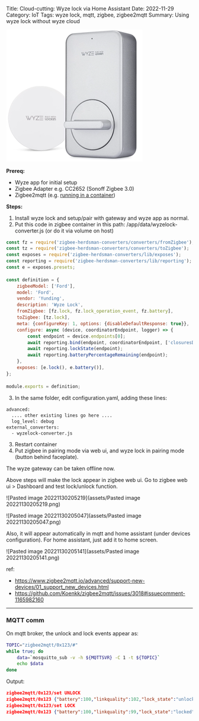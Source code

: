 Title: Cloud-cutting: Wyze lock via Home Assistant
Date: 2022-11-29
Category: IoT
Tags: wyze lock, mqtt, zigbee, zigbee2mqtt
Summary: Using wyze lock without wyze cloud

<img src="assets/image-20221130210631441.png" alt="image-20221130210631441" style="zoom:50%;" />

**Prereq:**

- Wyze app for initial setup
- Zigbee Adapter e.g. CC2652 (Sonoff Zigbee 3.0)
- Zigbee2mqtt (e.g. [running in a container](container-zigbee2mqtt.md))

**Steps:**

1. Install wyze lock and setup/pair with gateway and wyze app as normal.
2. Put this code in zigbee container in this path: /app/data/wyzelock-converter.js   (or do it via volume on host)

```javascript
const fz = require('zigbee-herdsman-converters/converters/fromZigbee');
const tz = require('zigbee-herdsman-converters/converters/toZigbee');
const exposes = require('zigbee-herdsman-converters/lib/exposes');
const reporting = require('zigbee-herdsman-converters/lib/reporting');
const e = exposes.presets;

const definition = {
    zigbeeModel: ['Ford'],
    model: 'Ford',
    vendor: 'Yunding',
    description: 'Wyze Lock',
    fromZigbee: [fz.lock, fz.lock_operation_event, fz.battery],
    toZigbee: [tz.lock],
    meta: {configureKey: 1, options: {disableDefaultResponse: true}},
    configure: async (device, coordinatorEndpoint, logger) => {
        const endpoint = device.endpoints[0];
        await reporting.bind(endpoint, coordinatorEndpoint, ['closuresDoorLock', 'genPowerCfg']);
        await reporting.lockState(endpoint);
        await reporting.batteryPercentageRemaining(endpoint);
    },
    exposes: [e.lock(), e.battery()],
};

module.exports = definition;
```

3. In the same folder, edit configuration.yaml, adding these lines:

```
advanced:
  .... other existing lines go here ....
  log_level: debug
external_converters:
  - wyzelock-converter.js
```

3. Restart container
4. Put zigbee in pairing mode via web ui, and wyze lock in pairing mode (button behind faceplate).

The wyze gateway can be taken offline now.

Above steps will make the lock appear in zigbee web ui. Go to zigbee web ui > Dashboard and test lock/unlock function.

![Pasted image 20221130205219](assets/Pasted image 20221130205219.png)

![Pasted image 20221130205047](assets/Pasted image 20221130205047.png)

Also, it will appear automatically in mqtt and home assistant (under devices configuration). For home assistant, just add it to home screen.

![Pasted image 20221130205141](assets/Pasted image 20221130205141.png)

ref:

- https://www.zigbee2mqtt.io/advanced/support-new-devices/01_support_new_devices.html
- https://github.com/Koenkk/zigbee2mqtt/issues/3018#issuecomment-1165982160

---

### MQTT comm

On mqtt broker, the unlock and lock events appear as:

```bash
TOPIC="zigbee2mqtt/0x123/#"
while true; do
	data=`mosquitto_sub -v -h ${MQTTSVR} -C 1 -t ${TOPIC}`
	echo $data
done
```

Output:

```json
zigbee2mqtt/0x123/set UNLOCK
zigbee2mqtt/0x123 {"battery":100,"linkquality":102,"lock_state":"unlocked","state":"UNLOCK"}
zigbee2mqtt/0x123/set LOCK
zigbee2mqtt/0x123 {"battery":100,"linkquality":99,"lock_state":"locked","state":"LOCK"}
```
